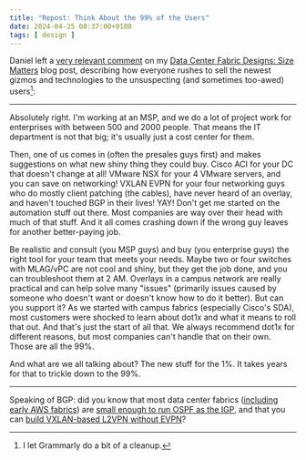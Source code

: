 ```yaml
---
title: "Repost: Think About the 99% of the Users"
date: 2024-04-25 08:37:00+0100
tags: [ design ]
---
```

Daniel left a [very relevant comment](https://blog.ipspace.net/2024/03/fabric-designs-size-matters.html#2132) on my [Data Center Fabric Designs: Size Matters](https://blog.ipspace.net/2024/03/fabric-designs-size-matters.html) blog post, describing how everyone rushes to sell the newest gizmos and technologies to the unsuspecting (and sometimes too-awed) users[^ABC]:

[^ABC]: I let Grammarly do a bit of a cleanup.
---

Absolutely right. I'm working at an MSP, and we do a lot of project work for enterprises with between 500 and 2000 people. That means the IT department is not that big; it's usually just a cost center for them.
<!--more-->
Then, one of us comes in (often the presales guys first) and makes suggestions on what new shiny thing they could buy. Cisco ACI for your DC that doesn't change at all! VMware NSX for your 4 VMware servers, and you can save on networking! VXLAN EVPN for your four networking guys who do mostly client patching (the cables), have never heard of an overlay, and haven't touched BGP in their lives! YAY! Don't get me started on the automation stuff out there. Most companies are way over their head with much of that stuff. And it all comes crashing down if the wrong guy leaves for another better-paying job.

Be realistic and consult (you MSP guys) and buy (you enterprise guys) the right tool for your team that meets your needs. Maybe two or four switches with MLAG/vPC are not cool and shiny, but they get the job done, and you can troubleshoot them at 2 AM. Overlays in a campus network are really practical and can help solve many "issues" (primarily issues caused by someone who doesn't want or doesn't know how to do it better). But can you support it? As we started with campus fabrics (especially Cisco's SDA), most customers were shocked to learn about dot1x and what it means to roll that out. And that's just the start of all that. We always recommend dot1x for different reasons, but most companies can't handle that on their own. Those are all the 99%.

And what are we all talking about? The new stuff for the 1%. It takes years for that to trickle down to the 99%.

---

Speaking of BGP: did you know that most data center fabrics ([including early AWS fabrics](https://medium.com/the-elegant-network/what-ive-learned-about-scaling-ospf-in-datacenters-7100c33ce63c)) are [small enough to run OSPF as the IGP](https://blog.ipspace.net/2018/05/is-ospf-or-is-is-good-enough-for-my.html), and that you can [build VXLAN-based L2VPN without EVPN](https://blog.ipspace.net/2022/09/mlag-bridging-evpn.html)?